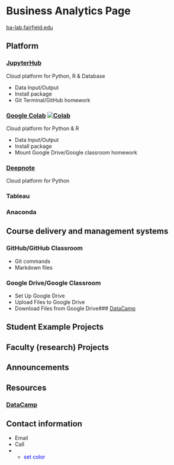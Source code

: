 # Business Analytics Page

[ba-lab.fairfield.edu](ba-lab.fairfield.edu)

## Platform 
 
### [JupyterHub](https://github.com/ypff/balab/blob/master/JupyterHub.md)
Cloud platform for  Python, R & Database

+ Data Input/Output
+ Install package
+ Git Terminal/GitHub homework

### [Google Colab](http://colab.research.google.com)  [![Colab](https://colab.research.google.com/assets/colab-badge.svg)](https://colab.research.google.com/notebooks/intro.ipynb#scrollTo=GJBs_flRovLc)
Cloud platform for Python & R

+ Data Input/Output
+ Install package
+ Mount Google Drive/Google classroom homework

### [Deepnote](http://www.deepnote.com/)
Cloud platform for Python

### Tableau

### Anaconda

## Course delivery and management systems

### GitHub/GitHub Classroom
+ Git commands
+ Markdown files

### Google Drive/Google Classroom
+ Set Up Google Drive
+ Upload Files to Google Drive
+ Download Files from Google Drive### [DataCamp](https://www.datacamp.com)



## Student Example Projects
## Faculty (research) Projects
## Announcements
## Resources
### [DataCamp](https://www.datacamp.com)

## Contact information
+ Email
+ Call
+ - <span style="color:blue"> set color </span>
